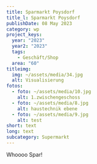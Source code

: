 ```yaml
---
title: Sparmarkt Poysdorf
title_l: Sparmarkt Poysdorf
publishDate: 08 May 2023
category: wp
project_keys:
  year: "2023"
  year2: "2023"
  tags:
    - Geschäft/Shop
  area: "60"
titleimg:
  img: ~/assets/media/34.jpg
  alt: Visualisierung
fotos:
  - foto: ~/assets/media/10.jpg
    alt: 1.zwischengeschoss
  - foto: ~/assets/media/8.jpg
    alt: haustechnik ebene
  - foto: ~/assets/media/9.jpg
    alt: test
short: text
long: text
subcategory: Supermarkt
---
```

Whoooo Spar!

